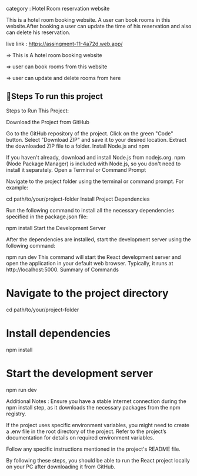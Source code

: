 category : Hotel Room reservation website

This is a hotel room booking website. A user can book rooms in this website.After booking a user can update the time of his reservation and also can delete his reservation.


live link : https://assingment-11-4a72d.web.app/

=> This is A hotel room booking website

=> user can book rooms from this website

=> user can update and delete rooms from here


##  🚀Steps To run this project

Steps to Run This Project: 

Download the Project from GitHub

Go to the GitHub repository of the project.
Click on the green "Code" button.
Select "Download ZIP" and save it to your desired location.
Extract the downloaded ZIP file to a folder.
Install Node.js and npm

If you haven't already, download and install Node.js from nodejs.org.
npm (Node Package Manager) is included with Node.js, so you don't need to install it separately.
Open a Terminal or Command Prompt

Navigate to the project folder using the terminal or command prompt. For example:

cd path/to/your/project-folder
Install Project Dependencies

Run the following command to install all the necessary dependencies specified in the package.json file:

npm install
Start the Development Server

After the dependencies are installed, start the development server using the following command:

npm run dev
This command will start the React development server and open the application in your default web browser. Typically, it runs at http://localhost:5000.
Summary of Commands

# Navigate to the project directory
cd path/to/your/project-folder

# Install dependencies
npm install

# Start the development server
npm run dev


Additional Notes :
Ensure you have a stable internet connection during the npm install step, as it downloads the necessary packages from the npm registry.

If the project uses specific environment variables, you might need to create a .env file in the root directory of the project.
Refer to the project’s documentation for details on required environment variables.

Follow any specific instructions mentioned in the project's README file.

By following these steps, you should be able to run the React project locally on your PC after downloading it from GitHub.

